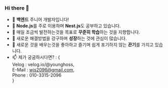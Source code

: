 ### Hi there 👋


- 🔭 **백엔드** 주니어 개발자입니다!
- 🌱 **Node.js**를 주로 이용하며 **Nest.js**도 공부하고 있습니다.
- 👯 매일 조금씩 발전하는것을 목표로 **꾸준히 학습**하는 것을 지향합니다.
- 🤔 새로운 해결방법을 강구하며 **성장**하는 것에 관심이 많습니다.
- 💬 새로운 것을 배우는것을 좋아하고 즐기며 쉽게 포기하지 않는 **끈기**를 가지고 있습니다.
- 📫 제가 궁굼하시다면? : {  
 Velog : velog.io/@younghoss,  
 E-Mail : wjs2096@gmail.com,  
 Phone : 010-3315-2096  
 }
